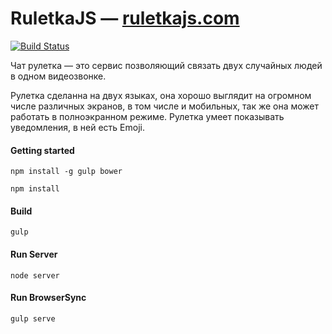 RuletkaJS — [ruletkajs.com](http://www.ruletkajs.com/)
=========
[![Build Status](https://travis-ci.org/Borodin/ruletkajs.svg?branch=master)](https://travis-ci.org/Borodin/ruletkajs)

Чат рулетка — это сервис позволяющий связать двух случайных людей в одном видеозвонке.

Рулетка сделанна на двух языках, она хорошо выглядит на огромном числе различных экранов, в том числе и мобильных, так же она может работать в полноэкранном режиме. Рулетка умеет показывать уведомления, в ней есть Emoji.

#### Getting started
```npm install -g gulp bower```

```npm install ```

#### Build
```gulp ```

#### Run Server
```node server ```

#### Run BrowserSync
```gulp serve ```
